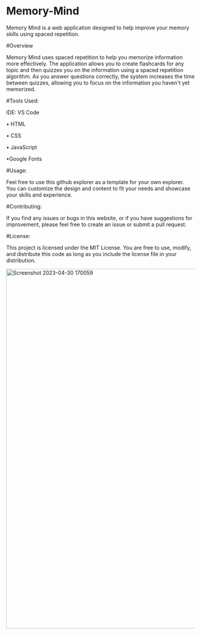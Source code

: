 # Memory-Mind

Memory Mind is a web application designed to help improve your memory skills using spaced repetition.

#Overview

Memory Mind uses spaced repetition to help you memorize information more effectively. The application allows you to create flashcards for any topic and then quizzes you on the information using a spaced repetition algorithm. As you answer questions correctly, the system increases the time between quizzes, allowing you to focus on the information you haven't yet memorized.

#Tools Used:

IDE: VS Code

• HTML

• CSS

• JavaScript

•Google Fonts

#Usage:

Feel free to use this github explorer as a template for your own explorer. You can customize the design and content to fit your needs and showcase your skills and experience.

#Contributing:

If you find any issues or bugs in this website, or if you have suggestions for improvement, please feel free to create an issue or submit a pull request.

#License:

This project is licensed under the MIT License. You are free to use, modify, and distribute this code as long as you include the license file in your distribution.

<img width="960" alt="Screenshot 2023-04-30 170059" src="https://user-images.githubusercontent.com/103184529/235350610-988fb800-8f31-4c33-bbf5-583b240a6568.png">
